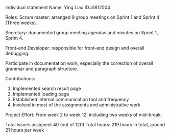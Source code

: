 Individual statement
Name: Ying Liao ID:a1812504

Roles:
Scrum master: arranged 9 group meetings on Sprint 1 and Sprint 4 (Three weeks).

Secretary: documented group meeting agendas and minutes on Sprint 1, Sprint 4.

Front-end Developer: responsible for front-end design and overall debugging.

Participate in documentation work, especially the correction of overall grammar and paragraph structure.

Contributions:
1. Implemented search result page
2. Implemented loading page
3. Established internal communication tool and frequency
4. Involved in most of the assignments and administrative work

Project Effort:
From week 2 to week 12, including two weeks of mid-break:

Total issues assigned:     40 (out of 120)
Total hours:               219 hours in total, around 21 hours per week
